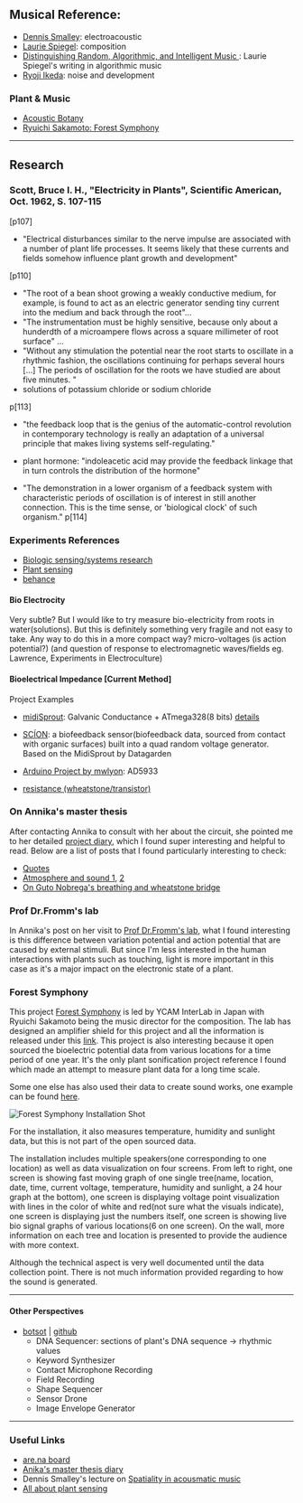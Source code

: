 ## Musical Reference:
- [Dennis Smalley](https://www.youtube.com/watch?v=CgXpT8gpfP4): electroacoustic
- [Laurie Spiegel](https://www.youtube.com/watch?v=z_XKPkcM1Vs): composition
- [Distinguishing Random, Algorithmic, and Intelligent Music ](http://lauriespiegel.net/ls/writings/alg_comp_ltr_to_cem.html): Laurie Spiegel's writing in algorithmic music
- [Ryoji Ikeda](https://www.youtube.com/watch?v=F5hhFMSAuf4&list=PLUSiSz_KpxrF-cKFkA9OTNEU-oMsDrHd6): noise and development

### Plant & Music
- [Acoustic Botany](https://davidbenque.com/projects/acoustic-botany/)
- [Ryuichi Sakamoto: Forest Symphony](https://vimeo.com/332586819)

---
## Research

### Scott, Bruce I. H., "Electricity in Plants", Scientific American, Oct. 1962, S. 107-115
[p107]
- "Electrical disturbances similar to the nerve impulse are associated with a number of plant life processes. It seems likely that these currents and fields somehow influence plant growth and development"

[p110]
- "The root of a bean shoot growing a weakly conductive medium, for example, is found to act as an electric generator sending tiny current into the medium and back through the root"…
- "The instrumentation must be highly sensitive, because only about a hunderdth of a microampere flows across a square millimeter of root surface" …
- "Without any stimulation the potential near the root starts to oscillate in a rhythmic fashion, the oscillations continuing for perhaps several hours […] The periods of oscillation for the roots we have studied are about five minutes. "
-  solutions of potassium chloride or sodium chloride

p[113]
- "the feedback loop that is the genius of the automatic-control revolution in contemporary technology is really an adaptation of a universal principle that makes living systems self-regulating."
- plant hormone: "indoleacetic acid may provide the feedback linkage that in turn controls the distribution of the hormone"

- "The demonstration in a lower organism of a feedback system with characteristic periods of oscillation is of interest in still another connection. This is the time sense, or 'biological clock' of such organism."
p[114]


### Experiments References
- [Biologic sensing/systems research](https://www.1010.co.uk/org/biologic.html)
- [Plant sensing](https://libarynth.org/plant_sensing)
- [behance](https://www.behance.net/gallery/44846645/Soni-Plantarum)

#### Bio Electrocity
Very subtle? But I would like to try measure bio-electricity from roots in water(solutions). But this is definitely something very fragile and not easy to take. Any way to do this in a more compact way?
micro-voltages (is action potential?) (and question of response to electromagnetic waves/fields eg. Lawrence, Experiments in Electroculture)

#### Bioelectrical Impedance [Current Method]
Project Examples
- [midiSprout](https://www.midisprout.com/):  Galvanic Conductance + ATmega328(8 bits) [details](https://www.instructables.com/Biodata-Sonification/)
- [SCÍON](https://www.instruomodular.com/product/scion/): a biofeedback sensor(biofeedback data, sourced from contact with organic surfaces) built into a quad random voltage generator. Based on the MidiSprout by Datagarden

- [Arduino Project by mwlyon](http://www.mwlyon.com/design_services_pages/arduino_projects.html): AD5933

- [resistance (wheatstone/transistor)](https://www.behance.net/gallery/44846645/Soni-Plantarum)

### On Annika's master thesis
After contacting Annika to consult with her about the circuit, she pointed me to her detailed [project diary](), which I found super interesting and helpful to read.
Below are a list of posts that I found particularly interesting to check:
- [Quotes](https://annikaen.wordpress.com/2015/05/01/background-and-motivation-quotes/#more-15)
- [Atmosphere and sound 1](https://annikaen.wordpress.com/2015/05/11/atmosphere-and-sound-groups/#more-268), [2](https://annikaen.wordpress.com/2015/11/23/sound-hierarchies-and-interaction-scenarios/#more-513)
- [On Guto Nobrega's breathing and wheatstone bridge](https://annikaen.wordpress.com/2015/10/29/back-to-reality/)

### Prof Dr.Fromm's lab
In Annika's post on her visit to [Prof Dr.Fromm's lab](https://annikaen.wordpress.com/2015/11/23/prof-dr-fromms-lab/#more-358), what I found interesting is this difference between variation potential and action potential that are caused by external stimuli. But since I'm less interested in the human interactions with plants such as touching, light is more important in this case as it's a major impact on the electronic state of a plant.



### Forest Symphony
This project [Forest Symphony](https://forestsymphony.ycam.jp) is led by YCAM InterLab in Japan with Ryuichi Sakamoto being the music director for the composition.
The lab has designed an amplifier shield for this project and all the information is released under this [link](https://special.ycam.jp/interlab/en/projects/forestsymphony.html).
This project is also interesting because it open sourced the bioelectric potential data from various locations for a time period of one year. It's the only plant sonification project reference I found which made an attempt to measure plant data for a long time scale.

Some one else has also used their data to create sound works, one example can be found [here](https://vimeo.com/93060880).

![Forest Symphony Installation Shot](https://github.com/digitalmediabremen/plantSonification/raw/main/Imgs/forestSymphony.png)

For the installation, it also measures temperature, humidity and sunlight data, but this is not part of the open sourced data.

The installation includes multiple speakers(one corresponding to one location) as well as data visualization on four screens. From left to right, one screen is showing fast moving graph of one single tree(name, location, date, time, current voltage, temperature, humidity and sunlight, a 24 hour graph at the bottom), one screen is displaying voltage point visualization with lines in the color of white and red(not sure what the visuals indicate), one screen is displaying just the numbers itself, one screen is showing live bio signal graphs of various locations(6 on one screen). On the wall, more information on each tree and location is presented to provide the audience with more context.

Although the technical aspect is very well documented until the data collection point. There is not much information provided regarding to how the sound is generated.

---
#### Other Perspectives
- [botsot](http://www.ciaranframe.com/#/botsot/) | [github](https://github.com/ciaranframe/botsot)
  - DNA Sequencer: sections of plant's DNA sequence -> rhythmic values
  - Keyword Synthesizer
  - Contact Microphone Recording
  - Field Recording
  - Shape Sequencer
  - Sensor Drone
  - Image Envelope Generator

---
### Useful Links
- [are.na board](https://www.are.na/qianxun-chen/plant-sonification)
- [Anika's master thesis diary](https://annikaen.wordpress.com/)
- Dennis Smalley's lecture on [Spatiality in acousmatic music](https://www.youtube.com/watch?v=_G68Q4gkOMc)
- [All about plant sensing](https://libarynth.org/plant_sensing)
